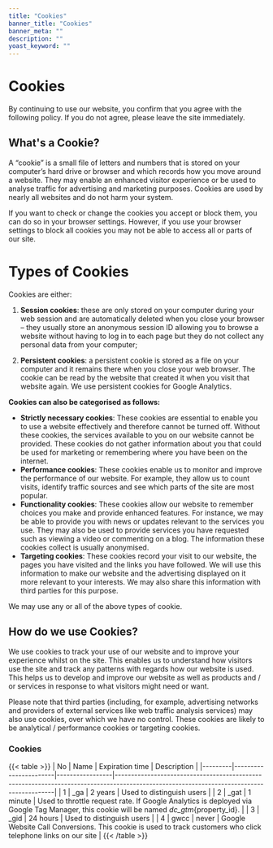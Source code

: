 ```yaml
---
title: "Cookies"
banner_title: "Cookies"
banner_meta: ""
description: ""
yoast_keyword: ""
---
```


# Cookies

By continuing to use our website, you confirm that you agree with the following policy. If you do not agree, please leave the site immediately.

## What's a Cookie?
A “cookie” is a small file of letters and numbers that is stored on your computer’s hard drive or browser and which records how you move around a website. They may enable an enhanced visitor experience or be used to analyse traffic for advertising and marketing purposes. Cookies are used by nearly all websites and do not harm your system.

If you want to check or change the cookies you accept or block them, you can do so in your browser settings. However, if you use your browser settings to block all cookies you may not be able to access all or parts of our site.

# Types of Cookies
Cookies are either:

1. **Session cookies**: these are only stored on your computer during your web session and are automatically deleted when you close your browser – they usually store an anonymous session ID allowing you to browse a website without having to log in to each page but they do not collect any personal data from your computer;

2. **Persistent cookies**: a persistent cookie is stored as a file on your computer and it remains there when you close your web browser. The cookie can be read by the website that created it when you visit that website again. We use persistent cookies for Google Analytics.

**Cookies can also be categorised as follows:**

- **Strictly necessary cookies**: These cookies are essential to enable you to use a website effectively and therefore cannot be turned off. Without these cookies, the services available to you on our website cannot be provided. These cookies do not gather information about you that could be used for marketing or remembering where you have been on the internet.
- **Performance cookies**: These cookies enable us to monitor and improve the performance of our website. For example, they allow us to count visits, identify traffic sources and see which parts of the site are most popular.
- **Functionality cookies**: These cookies allow our website to remember choices you make and provide enhanced features. For instance, we may be able to provide you with news or updates relevant to the services you use. They may also be used to provide services you have requested such as viewing a video or commenting on a blog. The information these cookies collect is usually anonymised.
- **Targeting cookies**: These cookies record your visit to our website, the pages you have visited and the links you have followed. We will use this information to make our website and the advertising displayed on it more relevant to your interests. We may also share this information with third parties for this purpose.

We may use any or all of the above types of cookie.

## How do we use Cookies?
We use cookies to track your use of our website and to improve your experience whilst on the site. This enables us to understand how visitors use the site and track any patterns with regards how our website is used. This helps us to develop and improve our website as well as products and / or services in response to what visitors might need or want.

Please note that third parties (including, for example, advertising networks and providers of external services like web traffic analysis services) may also use cookies, over which we have no control. These cookies are likely to be analytical / performance cookies or targeting cookies.

### Cookies

{{< table >}}
| No      | Name                  | Expiration time | Description                                                                                                                             |
|---------|-----------------------|-----------------|-----------------------------------------------------------------------------------------------------------------------------------------|
| 1       | _ga                   | 2 years         | Used to distinguish users                                                                                                               |
| 2       | _gat                  | 1 minute        | Used to throttle request rate. If Google Analytics is deployed via Google Tag Manager, this cookie will be named _dc_gtm_{property_id}. |
| 3       | _gid                  | 24 hours        | Used to distinguish users                                                                                                               |
| 4       | gwcc                  | never           | Google Website Call Conversions. This cookie is used to track customers who click telephone links on our site                           |
{{< /table >}}